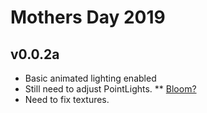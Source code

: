 # Mothers Day 2019

## v0.0.2a
* Basic animated lighting enabled
* Still need to adjust PointLights.
** <a href="https://stackoverflow.com/questions/50948014/emit-light-from-an-object">Bloom?</a> 
* Need to fix textures.